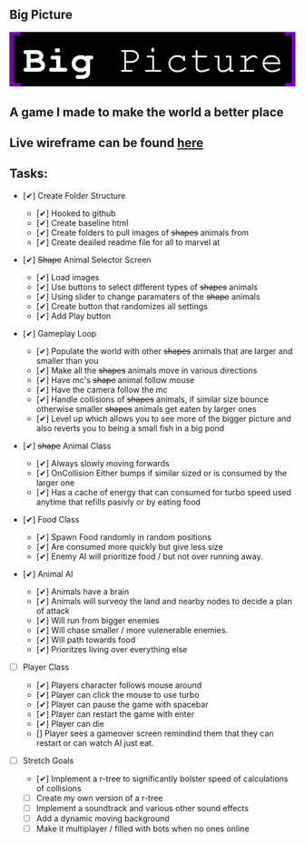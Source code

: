 ## Big Picture ##
![Big Picture](img/logo.png)
## A game I made to make the world a better place ##

## Live wireframe can be found [here](https://www.figma.com/file/4oLjD5CH7xBoTE7a5zH2ou/Big-Picture?node-id=0%3A1)


## Tasks: ##
 * [✔] Create Folder Structure
    * [✔] Hooked to github
    * [✔] Create baseline html
    * [✔] Create folders to pull images of <s>shapes</s> animals from
    * [✔] Create deailed readme file for all to marvel at

* [✔] <s>Shape</s> Animal Selector Screen
    * [✔] Load images
    * [✔] Use buttons to select different types of <s>shapes</s> animals
    * [✔] Using slider to change paramaters of the <s>shape</s> animals
    * [✔] Create button that randomizes all settings
    * [✔] Add Play button

* [✔] Gameplay Loop
    * [✔] Populate the world with other <s>shapes</s> animals that are larger and smaller than you
    * [✔] Make all the <s>shapes</s> animals move in various directions
    * [✔] Have mc's <s>shape</s> animal follow mouse
    * [✔] Have the camera follow the mc
    * [✔] Handle collisions of <s>shapes</s> animals, if similar size bounce otherwise smaller <s>shapes</s> animals get eaten by larger ones
    * [✔] Level up which allows you to see more of the bigger picture and also reverts you to being a small fish in a big pond

* [✔] <s>shape</s> Animal Class
    * [✔] Always slowly moving forwards
    * [✔] OnCollision Either bumps if similar sized or is consumed by the larger one
    * [✔] Has a cache of energy that can consumed for turbo speed used anytime that refills pasivly or by eating food

* [✔] Food Class
    * [✔] Spawn Food randomly in random positions
    * [✔] Are consumed more quickly but give less size
    * [✔] Enemy AI will prioritize food / but not over running away.

* [✔] Animal AI
    * [✔] Animals have a brain
    * [✔] Animals will surveoy the land and nearby nodes to decide a plan of attack
    * [✔] Will run from bigger enemies
    * [✔] Will chase smaller / more vulenerable enemies.
    * [✔] Will path towards food
    * [✔] Prioritzes living over everything else

* [ ] Player Class
    * [✔] Players character follows mouse around
    * [✔] Player can click the mouse to use turbo
    * [✔] Player can pause the game with spacebar
    * [✔] Player can restart the game with enter
    * [✔] Player can die
    * [] Player sees a gameover screen remindind them that they can restart or can watch AI just eat.

* [ ] Stretch Goals
    * [✔] Implement a r-tree to significantly bolster speed of calculations of collisions
    * [ ] Create my own version of a r-tree
    * [ ] Implement a soundtrack and various other sound effects
    * [ ] Add a dynamic moving background
    * [ ] Make it multiplayer / filled with bots when no ones online
